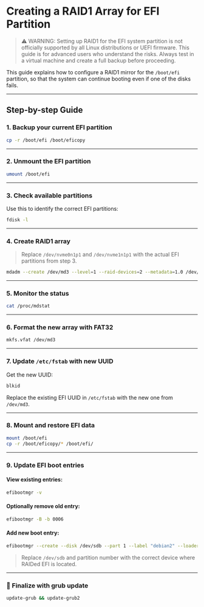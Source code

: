 # Creating a RAID1 Array for EFI Partition

> ⚠️ WARNING: Setting up RAID1 for the EFI system partition is not officially supported by all Linux distributions or UEFI firmware. This guide is for advanced users who understand the risks. Always test in a virtual machine and create a full backup before proceeding.

This guide explains how to configure a RAID1 mirror for the `/boot/efi` partition, so that the system can continue booting even if one of the disks fails.

---

## Step-by-step Guide

### 1. Backup your current EFI partition
```bash
cp -r /boot/efi /boot/eficopy
```

---

### 2. Unmount the EFI partition
```bash
umount /boot/efi
```

---

### 3. Check available partitions
Use this to identify the correct EFI partitions:
```bash
fdisk -l
```

---

### 4. Create RAID1 array
> Replace `/dev/nvme0n1p1` and `/dev/nvme1n1p1` with the actual EFI partitions from step 3.

```bash
mdadm --create /dev/md3 --level=1 --raid-devices=2 --metadata=1.0 /dev/nvme0n1p1 /dev/nvme1n1p1
```

---

### 5. Monitor the status
```bash
cat /proc/mdstat
```

---

### 6. Format the new array with FAT32
```bash
mkfs.vfat /dev/md3
```

---

### 7. Update `/etc/fstab` with new UUID
Get the new UUID:
```bash
blkid
```
Replace the existing EFI UUID in `/etc/fstab` with the new one from `/dev/md3`.

---

### 8. Mount and restore EFI data
```bash
mount /boot/efi
cp -r /boot/eficopy/* /boot/efi/
```

---

### 9. Update EFI boot entries

#### View existing entries:
```bash
efibootmgr -v
```

#### Optionally remove old entry:
```bash
efibootmgr -B -b 0006
```

#### Add new boot entry:
```bash
efibootmgr --create --disk /dev/sdb --part 1 --label "debian2" --loader "\EFI\debian\shimx64.efi"
```

> Replace `/dev/sdb` and partition number with the correct device where RAIDed EFI is located.

---

### 🔄 Finalize with grub update
```bash
update-grub && update-grub2
```

